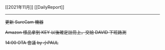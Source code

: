 [[2021年11月]]
[[DailyReport]]

---

~~更新 SureCam 機器~~

~~Amazon 樣品拿到 KEY 以後確定註冊上，交給 DAVID 下班路測~~

~~14:00 OTA 會議 by 小PAUL~~

